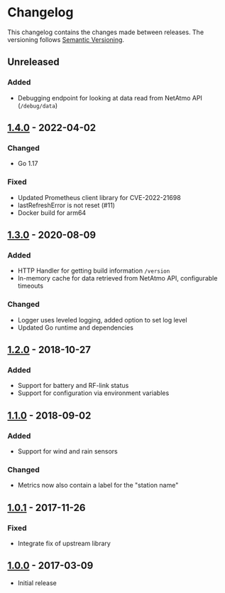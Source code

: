 # Changelog

This changelog contains the changes made between releases. The versioning follows [Semantic Versioning](https://semver.org/).

## Unreleased

### Added

- Debugging endpoint for looking at data read from NetAtmo API (`/debug/data`)

## [1.4.0] - 2022-04-02

### Changed

- Go 1.17

### Fixed

- Updated Prometheus client library for CVE-2022-21698
- lastRefreshError is not reset (#11)
- Docker build for arm64

## [1.3.0] - 2020-08-09

### Added

- HTTP Handler for getting build information `/version`
- In-memory cache for data retrieved from NetAtmo API, configurable timeouts

### Changed

- Logger uses leveled logging, added option to set log level
- Updated Go runtime and dependencies

## [1.2.0] - 2018-10-27

### Added

- Support for battery and RF-link status
- Support for configuration via environment variables

## [1.1.0] - 2018-09-02

### Added

- Support for wind and rain sensors

### Changed

- Metrics now also contain a label for the "station name"

## [1.0.1] - 2017-11-26

### Fixed

- Integrate fix of upstream library

## [1.0.0] - 2017-03-09

- Initial release

[1.4.0]: https://github.com/xperimental/netatmo-exporter/releases/tag/v1.4.0
[1.3.0]: https://github.com/xperimental/netatmo-exporter/releases/tag/v1.3.0
[1.2.0]: https://github.com/xperimental/netatmo-exporter/releases/tag/v1.2.0
[1.1.0]: https://github.com/xperimental/netatmo-exporter/releases/tag/v1.1.0
[1.0.1]: https://github.com/xperimental/netatmo-exporter/releases/tag/v1.0.1
[1.0.0]: https://github.com/xperimental/netatmo-exporter/releases/tag/v1.0.0
